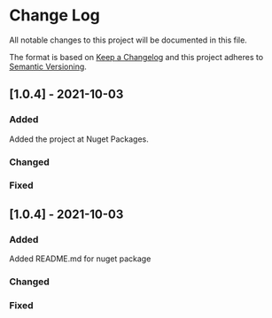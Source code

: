 # Change Log

All notable changes to this project will be documented in this file.

The format is based on [Keep a Changelog](http://keepachangelog.com/)
and this project adheres to [Semantic Versioning](http://semver.org/).

## [1.0.4] - 2021-10-03

### Added

Added the project at Nuget Packages.

### Changed

### Fixed

## [1.0.4] - 2021-10-03

### Added

Added README.md for nuget package

### Changed

### Fixed
